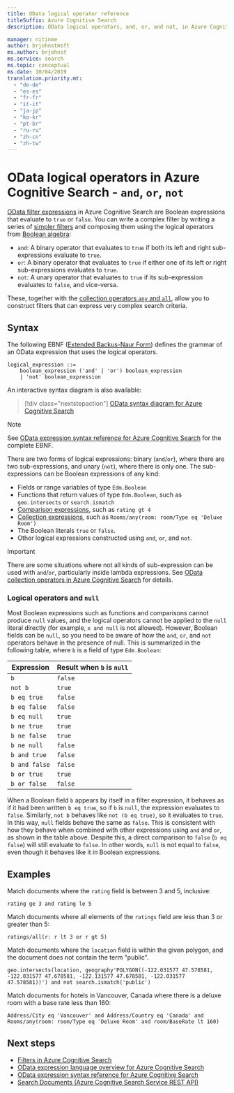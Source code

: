 ```yaml
---
title: OData logical operator reference
titleSuffix: Azure Cognitive Search
description: OData logical operators, and, or, and not, in Azure Cognitive Search queries.

manager: nitinme
author: brjohnstmsft
ms.author: brjohnst
ms.service: search
ms.topic: conceptual
ms.date: 10/04/2019
translation.priority.mt:
  - "de-de"
  - "es-es"
  - "fr-fr"
  - "it-it"
  - "ja-jp"
  - "ko-kr"
  - "pt-br"
  - "ru-ru"
  - "zh-cn"
  - "zh-tw"
---
```

# OData logical operators in Azure Cognitive Search - `and`, `or`, `not`

[OData filter expressions](query-odata-filter-orderby-syntax.md) in Azure Cognitive Search are Boolean expressions that evaluate to `true` or `false`. You can write a complex filter by writing a series of [simpler filters](search-query-odata-comparison-operators.md) and composing them using the logical operators from [Boolean algebra](https://en.wikipedia.org/wiki/Boolean_algebra):

- `and`: A binary operator that evaluates to `true` if both its left and right sub-expressions evaluate to `true`.
- `or`: A binary operator that evaluates to `true` if either one of its left or right sub-expressions evaluates to `true`.
- `not`: A unary operator that evaluates to `true` if its sub-expression evaluates to `false`, and vice-versa.

These, together with the [collection operators `any` and `all`](search-query-odata-collection-operators.md), allow you to construct filters that can express very complex search criteria.

## Syntax

The following EBNF ([Extended Backus-Naur Form](https://en.wikipedia.org/wiki/Extended_Backus–Naur_form)) defines the grammar of an OData expression that uses the logical operators.

<!-- Upload this EBNF using https://bottlecaps.de/rr/ui to create a downloadable railroad diagram. -->

```
logical_expression ::=
    boolean_expression ('and' | 'or') boolean_expression
    | 'not' boolean_expression
```

An interactive syntax diagram is also available:

> [!div class="nextstepaction"]
> [OData syntax diagram for Azure Cognitive Search](https://azuresearch.github.io/odata-syntax-diagram/#logical_expression)

> [!NOTE]
> See [OData expression syntax reference for Azure Cognitive Search](search-query-odata-syntax-reference.md) for the complete EBNF.

There are two forms of logical expressions: binary (`and`/`or`), where there are two sub-expressions, and unary (`not`), where there is only one. The sub-expressions can be Boolean expressions of any kind:

- Fields or range variables of type `Edm.Boolean`
- Functions that return values of type `Edm.Boolean`, such as `geo.intersects` or `search.ismatch`
- [Comparison expressions](search-query-odata-comparison-operators.md), such as `rating gt 4`
- [Collection expressions](search-query-odata-collection-operators.md), such as `Rooms/any(room: room/Type eq 'Deluxe Room')`
- The Boolean literals `true` or `false`.
- Other logical expressions constructed using `and`, `or`, and `not`.

> [!IMPORTANT]
> There are some situations where not all kinds of sub-expression can be used with `and`/`or`, particularly inside lambda expressions. See [OData collection operators in Azure Cognitive Search](search-query-odata-collection-operators.md#limitations) for details.

### Logical operators and `null`

Most Boolean expressions such as functions and comparisons cannot produce `null` values, and the logical operators cannot be applied to the `null` literal directly (for example, `x and null` is not allowed). However, Boolean fields can be `null`, so you need to be aware of how the `and`, `or`, and `not` operators behave in the presence of null. This is summarized in the following table, where `b` is a field of type `Edm.Boolean`:

| Expression | Result when `b` is `null` |
| --- | --- |
| `b` | `false` |
| `not b` | `true` |
| `b eq true` | `false` |
| `b eq false` | `false` |
| `b eq null` | `true` |
| `b ne true` | `true` |
| `b ne false` | `true` |
| `b ne null` | `false` |
| `b and true` | `false` |
| `b and false` | `false` |
| `b or true` | `true` |
| `b or false` | `false` |

When a Boolean field `b` appears by itself in a filter expression, it behaves as if it had been written `b eq true`, so if `b` is `null`, the expression evaluates to `false`. Similarly, `not b` behaves like `not (b eq true)`, so it evaluates to `true`. In this way, `null` fields behave the same as `false`. This is consistent with how they behave when combined with other expressions using `and` and `or`, as shown in the table above. Despite this, a direct comparison to `false` (`b eq false`) will still evaluate to `false`. In other words, `null` is not equal to `false`, even though it behaves like it in Boolean expressions.

## Examples

Match documents where the `rating` field is between 3 and 5, inclusive:

    rating ge 3 and rating le 5

Match documents where all elements of the `ratings` field are less than 3 or greater than 5:

    ratings/all(r: r lt 3 or r gt 5)

Match documents where the `location` field is within the given polygon, and the document does not contain the term "public".

    geo.intersects(location, geography'POLYGON((-122.031577 47.578581, -122.031577 47.678581, -122.131577 47.678581, -122.031577 47.578581))') and not search.ismatch('public')

Match documents for hotels in Vancouver, Canada where there is a deluxe room with a base rate less than 160:

    Address/City eq 'Vancouver' and Address/Country eq 'Canada' and Rooms/any(room: room/Type eq 'Deluxe Room' and room/BaseRate lt 160)

## Next steps  

- [Filters in Azure Cognitive Search](search-filters.md)
- [OData expression language overview for Azure Cognitive Search](query-odata-filter-orderby-syntax.md)
- [OData expression syntax reference for Azure Cognitive Search](search-query-odata-syntax-reference.md)
- [Search Documents &#40;Azure Cognitive Search Service REST API&#41;](https://docs.microsoft.com/rest/api/searchservice/Search-Documents)
